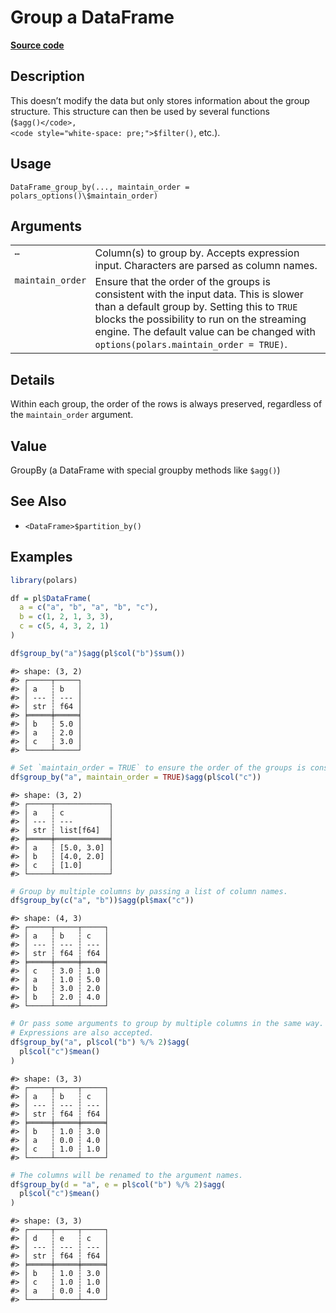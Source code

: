 

# Group a DataFrame

[**Source code**](https://github.com/pola-rs/r-polars/tree/main/R/dataframe__frame.R#L981)

## Description

This doesn’t modify the data but only stores information about the group
structure. This structure can then be used by several functions
(<code style="white-space: pre;">$agg()</code>,
<code style="white-space: pre;">$filter()</code>, etc.).

## Usage

<pre><code class='language-R'>DataFrame_group_by(..., maintain_order = polars_options()\$maintain_order)
</code></pre>

## Arguments

<table>
<tr>
<td style="white-space: nowrap; font-family: monospace; vertical-align: top">
<code id="...">…</code>
</td>
<td>
Column(s) to group by. Accepts expression input. Characters are parsed
as column names.
</td>
</tr>
<tr>
<td style="white-space: nowrap; font-family: monospace; vertical-align: top">
<code id="maintain_order">maintain_order</code>
</td>
<td>
Ensure that the order of the groups is consistent with the input data.
This is slower than a default group by. Setting this to
<code>TRUE</code> blocks the possibility to run on the streaming engine.
The default value can be changed with
<code>options(polars.maintain_order = TRUE)</code>.
</td>
</tr>
</table>

## Details

Within each group, the order of the rows is always preserved, regardless
of the <code>maintain_order</code> argument.

## Value

GroupBy (a DataFrame with special groupby methods like
<code style="white-space: pre;">$agg()</code>)

## See Also

<ul>
<li>

<code>\<DataFrame\>$partition_by()</code>

</li>
</ul>

## Examples

``` r
library(polars)

df = pl$DataFrame(
  a = c("a", "b", "a", "b", "c"),
  b = c(1, 2, 1, 3, 3),
  c = c(5, 4, 3, 2, 1)
)

df$group_by("a")$agg(pl$col("b")$sum())
```

    #> shape: (3, 2)
    #> ┌─────┬─────┐
    #> │ a   ┆ b   │
    #> │ --- ┆ --- │
    #> │ str ┆ f64 │
    #> ╞═════╪═════╡
    #> │ b   ┆ 5.0 │
    #> │ a   ┆ 2.0 │
    #> │ c   ┆ 3.0 │
    #> └─────┴─────┘

``` r
# Set `maintain_order = TRUE` to ensure the order of the groups is consistent with the input.
df$group_by("a", maintain_order = TRUE)$agg(pl$col("c"))
```

    #> shape: (3, 2)
    #> ┌─────┬────────────┐
    #> │ a   ┆ c          │
    #> │ --- ┆ ---        │
    #> │ str ┆ list[f64]  │
    #> ╞═════╪════════════╡
    #> │ a   ┆ [5.0, 3.0] │
    #> │ b   ┆ [4.0, 2.0] │
    #> │ c   ┆ [1.0]      │
    #> └─────┴────────────┘

``` r
# Group by multiple columns by passing a list of column names.
df$group_by(c("a", "b"))$agg(pl$max("c"))
```

    #> shape: (4, 3)
    #> ┌─────┬─────┬─────┐
    #> │ a   ┆ b   ┆ c   │
    #> │ --- ┆ --- ┆ --- │
    #> │ str ┆ f64 ┆ f64 │
    #> ╞═════╪═════╪═════╡
    #> │ c   ┆ 3.0 ┆ 1.0 │
    #> │ a   ┆ 1.0 ┆ 5.0 │
    #> │ b   ┆ 3.0 ┆ 2.0 │
    #> │ b   ┆ 2.0 ┆ 4.0 │
    #> └─────┴─────┴─────┘

``` r
# Or pass some arguments to group by multiple columns in the same way.
# Expressions are also accepted.
df$group_by("a", pl$col("b") %/% 2)$agg(
  pl$col("c")$mean()
)
```

    #> shape: (3, 3)
    #> ┌─────┬─────┬─────┐
    #> │ a   ┆ b   ┆ c   │
    #> │ --- ┆ --- ┆ --- │
    #> │ str ┆ f64 ┆ f64 │
    #> ╞═════╪═════╪═════╡
    #> │ b   ┆ 1.0 ┆ 3.0 │
    #> │ a   ┆ 0.0 ┆ 4.0 │
    #> │ c   ┆ 1.0 ┆ 1.0 │
    #> └─────┴─────┴─────┘

``` r
# The columns will be renamed to the argument names.
df$group_by(d = "a", e = pl$col("b") %/% 2)$agg(
  pl$col("c")$mean()
)
```

    #> shape: (3, 3)
    #> ┌─────┬─────┬─────┐
    #> │ d   ┆ e   ┆ c   │
    #> │ --- ┆ --- ┆ --- │
    #> │ str ┆ f64 ┆ f64 │
    #> ╞═════╪═════╪═════╡
    #> │ b   ┆ 1.0 ┆ 3.0 │
    #> │ c   ┆ 1.0 ┆ 1.0 │
    #> │ a   ┆ 0.0 ┆ 4.0 │
    #> └─────┴─────┴─────┘
